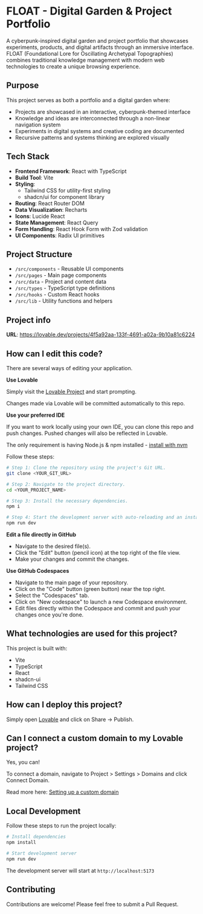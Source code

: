 # FLOAT - Digital Garden & Project Portfolio

A cyberpunk-inspired digital garden and project portfolio that showcases experiments, products, and digital artifacts through an immersive interface. FLOAT (Foundational Lore for Oscillating Archetypal Topographies) combines traditional knowledge management with modern web technologies to create a unique browsing experience.

## Purpose

This project serves as both a portfolio and a digital garden where:
- Projects are showcased in an interactive, cyberpunk-themed interface
- Knowledge and ideas are interconnected through a non-linear navigation system
- Experiments in digital systems and creative coding are documented
- Recursive patterns and systems thinking are explored visually

## Tech Stack

- **Frontend Framework**: React with TypeScript
- **Build Tool**: Vite
- **Styling**: 
  - Tailwind CSS for utility-first styling
  - shadcn/ui for component library
- **Routing**: React Router DOM
- **Data Visualization**: Recharts
- **Icons**: Lucide React
- **State Management**: React Query
- **Form Handling**: React Hook Form with Zod validation
- **UI Components**: Radix UI primitives

## Project Structure

- `/src/components` - Reusable UI components
- `/src/pages` - Main page components
- `/src/data` - Project and content data
- `/src/types` - TypeScript type definitions
- `/src/hooks` - Custom React hooks
- `/src/lib` - Utility functions and helpers

## Project info

**URL**: https://lovable.dev/projects/4f5a92aa-133f-4691-a02a-9b10a81c6224

## How can I edit this code?

There are several ways of editing your application.

**Use Lovable**

Simply visit the [Lovable Project](https://lovable.dev/projects/4f5a92aa-133f-4691-a02a-9b10a81c6224) and start prompting.

Changes made via Lovable will be committed automatically to this repo.

**Use your preferred IDE**

If you want to work locally using your own IDE, you can clone this repo and push changes. Pushed changes will also be reflected in Lovable.

The only requirement is having Node.js & npm installed - [install with nvm](https://github.com/nvm-sh/nvm#installing-and-updating)

Follow these steps:

```sh
# Step 1: Clone the repository using the project's Git URL.
git clone <YOUR_GIT_URL>

# Step 2: Navigate to the project directory.
cd <YOUR_PROJECT_NAME>

# Step 3: Install the necessary dependencies.
npm i

# Step 4: Start the development server with auto-reloading and an instant preview.
npm run dev
```

**Edit a file directly in GitHub**

- Navigate to the desired file(s).
- Click the "Edit" button (pencil icon) at the top right of the file view.
- Make your changes and commit the changes.

**Use GitHub Codespaces**

- Navigate to the main page of your repository.
- Click on the "Code" button (green button) near the top right.
- Select the "Codespaces" tab.
- Click on "New codespace" to launch a new Codespace environment.
- Edit files directly within the Codespace and commit and push your changes once you're done.

## What technologies are used for this project?

This project is built with:

- Vite
- TypeScript
- React
- shadcn-ui
- Tailwind CSS

## How can I deploy this project?

Simply open [Lovable](https://lovable.dev/projects/4f5a92aa-133f-4691-a02a-9b10a81c6224) and click on Share -> Publish.

## Can I connect a custom domain to my Lovable project?

Yes, you can!

To connect a domain, navigate to Project > Settings > Domains and click Connect Domain.

Read more here: [Setting up a custom domain](https://docs.lovable.dev/tips-tricks/custom-domain#step-by-step-guide)

## Local Development

Follow these steps to run the project locally:

```sh
# Install dependencies
npm install

# Start development server
npm run dev
```

The development server will start at `http://localhost:5173`

## Contributing

Contributions are welcome! Please feel free to submit a Pull Request.
